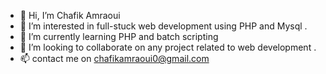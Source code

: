 - 👋 Hi, I’m Chafik Amraoui
- 👀 I’m interested in full-stuck web development using PHP and Mysql .
- 🌱 I’m currently learning PHP and batch scripting
- 💞️ I’m looking to collaborate on any project related to web development .
- 📫 contact me on chafikamraoui0@gmail.com

<!---
chafikamr/chafikamr is a ✨ special ✨ repository because its `README.md` (this file) appears on your GitHub profile.
You can click the Preview link to take a look at your changes.
--->
